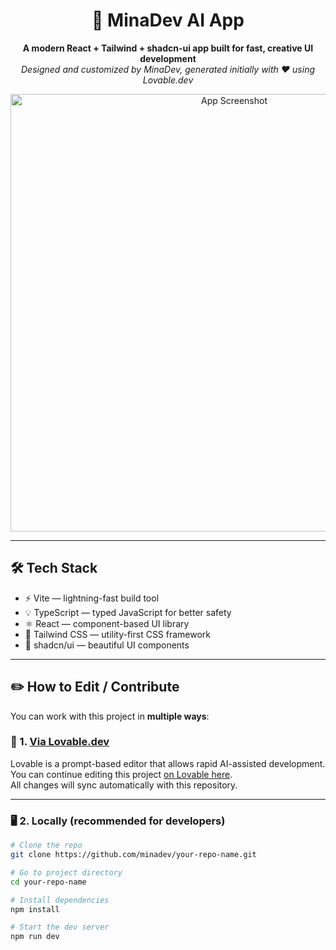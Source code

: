 <h1 align="center">🚀 MinaDev AI App</h1>
<p align="center">
  <b>A modern React + Tailwind + shadcn-ui app built for fast, creative UI development</b><br>
  <i>Designed and customized by MinaDev, generated initially with ❤️ using Lovable.dev</i>
</p>

<p align="center">
  <img src="screenshots/demo.png" width="700" alt="App Screenshot"/>
</p>

---

## 🛠️ Tech Stack

- ⚡️ Vite — lightning-fast build tool  
- 💡 TypeScript — typed JavaScript for better safety  
- ⚛️ React — component-based UI library  
- 🎨 Tailwind CSS — utility-first CSS framework  
- 🧱 shadcn/ui — beautiful UI components

---

## ✏️ How to Edit / Contribute

You can work with this project in **multiple ways**:

### 🧠 1. [Via Lovable.dev](https://lovable.dev/projects/13245d31-324e-4c7c-9aa5-bfeb90cacc77)

Lovable is a prompt-based editor that allows rapid AI-assisted development.  
You can continue editing this project [on Lovable here](https://lovable.dev/projects/13245d31-324e-4c7c-9aa5-bfeb90cacc77).  
All changes will sync automatically with this repository.

---

### 🖥️ 2. Locally (recommended for developers)

```bash
# Clone the repo
git clone https://github.com/minadev/your-repo-name.git

# Go to project directory
cd your-repo-name

# Install dependencies
npm install

# Start the dev server
npm run dev
